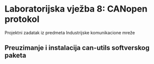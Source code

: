 # Laboratorijska vježba 8: CANopen protokol
Projektni zadatak iz predmeta Industrijske komunikacione mreže
## Preuzimanje i instalacija can-utils softverskog paketa

